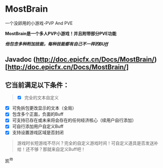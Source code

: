 # MostBrain
一个没卵用的小游戏-PVP And PVE

**MostBrain是一个多人PVP小游戏！并且附带部分PVE功能**

***他包含多种附加技能，每种技能都有自己不一样的BUff***
## Javadoc (http://doc.epicfx.cn/Docs/MostBrain/)[http://doc.epicfx.cn/Docs/MostBrain/]

## 它当前满足以下条件：

> - [x] 完全的文本自定义
- [x] 可免拆包更改显示的文本（全局）
- [x] 包含多个正面，负面的Buff
- [x] 可支持已存在或未来将会存在的任何经济核心（续用户自行添加）
- [x] 可自行添加用户自定义Buff
- [x] 支持设置游戏区域是否封闭

> 游戏时长短游戏不尽兴？完全的自定义游戏时间！可自定义道具是否发送补给！还不够？那就来自定义Buff吧！

凯<sup>帅</sup>
